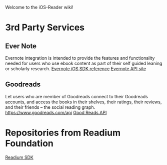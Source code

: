 Welcome to the iOS-Reader wiki!


# 3rd Party Services
## Ever Note
Evernote integration is intended to provide the features and functionality needed for users who use ebook content as part of their self guided leaning or scholarly research.
[Evernote iOS SDK reference](http://dev.evernote.com/doc/reference/ios/)
[Evernote API site](http://dev.evernote.com/doc/)

## Goodreads
Let users who are member of Goodreads connect to their Goodreads accounts, and access the books in their shelves, their ratings, their reviews, and their friends – the social reading graph.
https://www.goodreads.com/api
[Good Reads API](https://www.goodreads.com/api)

# Repositories from Readium Foundation
[Readium SDK](http://readium.github.io/sdk-api-doc/)